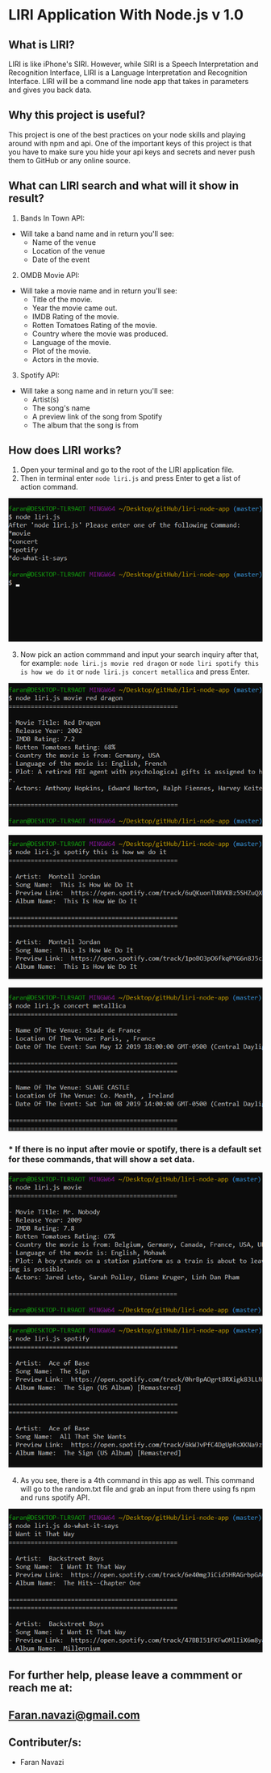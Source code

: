 # LIRI Application With Node.js v 1.0

## What is LIRI?
LIRI is like iPhone's SIRI. However, while SIRI is a Speech Interpretation and Recognition Interface, LIRI is a Language Interpretation and Recognition Interface. LIRI will be a command line node app that takes in parameters and gives you back data.

## Why this project is useful?
This project is one of the best practices on your node skills and playing around with npm and api. One of the important keys of this project is that you have to make sure you hide your api keys and secrets and never push them to GitHub or any online source.

## What can LIRI search and what will it show in result?
1. Bands In Town API: 
- Will take a band name and in return you'll see:
    - Name of the venue
    - Location of the venue
    - Date of the event

2. OMDB Movie API:
- Will take a movie name and in return you'll see:
    - Title of the movie.
    - Year the movie came out.
    - IMDB Rating of the movie.
    - Rotten Tomatoes Rating of the movie.
    - Country where the movie was produced.
    - Language of the movie.
    - Plot of the movie.
    - Actors in the movie.

3. Spotify API:
- Will take a song name and in return you'll see:
    - Artist(s)
    - The song's name
    - A preview link of the song from Spotify
    - The album that the song is from

## How does LIRI works?
1. Open your terminal and go to the root of the LIRI application file.
2. Then in terminal enter `node liri.js` and press Enter to get a list of action command.

![How-To-Part-1](./images/ht-1.png)

3. Now pick an action commmand and input your search inquiry after that, for example: `node liri.js movie red dragon` or `node liri spotify this is how we do it` or `node liri.js concert metallica` and press Enter.


![How-To-Part-2](./images/ht-2.png)

![How-To-Part-3](./images/ht-3.png)

![How-To-Part-4](./images/ht-4.png)

### * If there is no input after movie or spotify, there is a default set for these commands, that will show a set data.

![How-To-Part-6](./images/ht-6.png)

![How-To-Part-7](./images/ht-7.png)

4. As you see, there is a 4th command in this app as well. This command will go to the random.txt file and grab an input from there using fs npm and runs spotify API.

![How-To-Part-5](./images/ht-5.png)

## For further help, please leave a commment or reach me at:
## Faran.navazi@gmail.com

## Contributer/s:
   - Faran Navazi